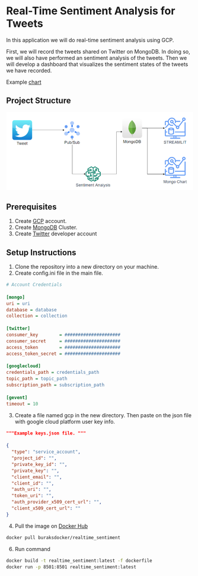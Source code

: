# Real-Time Sentiment Analysis for Tweets

In this application we will do real-time sentiment analysis using GCP. 

First, we will record the tweets shared on Twitter on MongoDB. In doing so, we will also have performed an sentiment analysis of the tweets. Then we will develop a dashboard that visualizes the sentiment states of the tweets we have recorded.

Example [chart](https://charts.mongodb.com/charts-project-0-dfwtt/public/dashboards/82a2a4fc-754e-4a37-a604-be401aa4e938)

## Project Structure

![Project Structure](img/flowchart.png)
## Prerequisites
1. Create [GCP](https://cloud.google.com) account.
2. Create [MongoDB](https://www.mongodb.com/) Cluster. 
3. Create [Twitter](https://developer.twitter.com/en) developer account


## Setup Instructions

1. Clone the repository into a new directory on your machine.
2. Create config.ini file in the main file.
```ini
# Account Credentials

[mongo]
uri = uri
database = database
collection = collection

[twitter]
consumer_key        = #####################
consumer_secret     = #####################
access_token        = #####################
access_token_secret = #####################

[googlecloud]
credentials_path = credentials_path
topic_path = topic_path
subscription_path = subscription_path

[gevent]
timeout = 10
```
3. Create a file named gcp in the new directory. Then paste on the json file with google cloud platform user key info.
```json
"""Example keys.json file. """

{
  "type": "service_account",
  "project_id": "",
  "private_key_id": "",
  "private_key": "",
  "client_email": "",
  "client_id": "",
  "auth_uri": "",
  "token_uri": "",
  "auth_provider_x509_cert_url": "",
  "client_x509_cert_url": ""
}

```
4. Pull the image on [Docker Hub](https://hub.docker.com/repository/docker/buraksdocker/realtime_sentiment)
```sh
docker pull buraksdocker/realtime_sentiment

```
6. Run command

```sh
docker build -t realtime_sentiment:latest -f dockerfile
docker run -p 8501:8501 realtime_sentiment:latest

```




